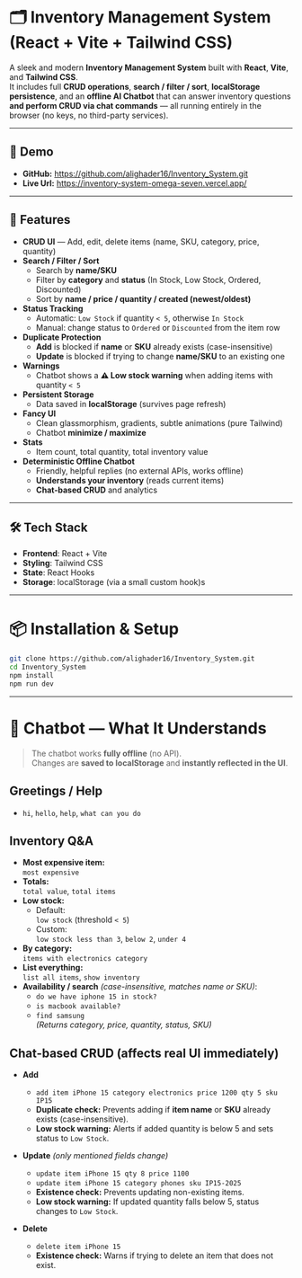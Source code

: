 # 🗂 Inventory Management System (React + Vite + Tailwind CSS)

A sleek and modern **Inventory Management System** built with **React**, **Vite**, and **Tailwind CSS**.  
It includes full **CRUD operations**, **search / filter / sort**, **localStorage persistence**, and an **offline AI Chatbot** that can answer inventory questions **and perform CRUD via chat commands** — all running entirely in the browser (no keys, no third-party services).

---

## 🔗 Demo

- **GitHub:** https://github.com/alighader16/Inventory_System.git
- **Live Url:** https://inventory-system-omega-seven.vercel.app/

---

## 🚀 Features

- **CRUD UI** — Add, edit, delete items (name, SKU, category, price, quantity)
- **Search / Filter / Sort**
  - Search by **name/SKU**
  - Filter by **category** and **status** (In Stock, Low Stock, Ordered, Discounted)
  - Sort by **name / price / quantity / created (newest/oldest)**
- **Status Tracking**
  - Automatic: `Low Stock` if quantity `< 5`, otherwise `In Stock`
  - Manual: change status to `Ordered` or `Discounted` from the item row
- **Duplicate Protection**
  - **Add** is blocked if **name** or **SKU** already exists (case-insensitive)
  - **Update** is blocked if trying to change **name/SKU** to an existing one
- **Warnings**
  - Chatbot shows a **⚠️ Low stock warning** when adding items with quantity `< 5`
- **Persistent Storage**
  - Data saved in **localStorage** (survives page refresh)
- **Fancy UI**
  - Clean glassmorphism, gradients, subtle animations (pure Tailwind)
  - Chatbot **minimize / maximize**
- **Stats**
  - Item count, total quantity, total inventory value
- **Deterministic Offline Chatbot**
  - Friendly, helpful replies (no external APIs, works offline)
  - **Understands your inventory** (reads current items)
  - **Chat-based CRUD** and analytics

---

## 🛠 Tech Stack

- **Frontend**: React + Vite
- **Styling**: Tailwind CSS
- **State**: React Hooks
- **Storage**: localStorage (via a small custom hook)s

---

# 📦 Installation & Setup

```bash
git clone https://github.com/alighader16/Inventory_System.git
cd Inventory_System
npm install
npm run dev
```

---

# 🤖 Chatbot — What It Understands

> The chatbot works **fully offline** (no API).  
> Changes are **saved to localStorage** and **instantly reflected in the UI**.

## Greetings / Help

- `hi`, `hello`, `help`, `what can you do`

## Inventory Q&A

- **Most expensive item:**  
  `most expensive`
- **Totals:**  
  `total value`, `total items`
- **Low stock:**
  - Default:  
    `low stock` (threshold `< 5`)
  - Custom:  
    `low stock less than 3`, `below 2`, `under 4`
- **By category:**  
  `items with electronics category`
- **List everything:**  
  `list all items`, `show inventory`
- **Availability / search** _(case-insensitive, matches name or SKU)_:
  - `do we have iphone 15 in stock?`
  - `is macbook available?`
  - `find samsung`  
    _(Returns category, price, quantity, status, SKU)_

## Chat-based CRUD (affects real UI immediately)

- **Add**

  - `add item iPhone 15 category electronics price 1200 qty 5 sku IP15`
  - **Duplicate check:** Prevents adding if **item name** or **SKU** already exists (case-insensitive).
  - **Low stock warning:** Alerts if added quantity is below 5 and sets status to `Low Stock`.

- **Update** _(only mentioned fields change)_

  - `update item iPhone 15 qty 8 price 1100`
  - `update item iPhone 15 category phones sku IP15-2025`
  - **Existence check:** Prevents updating non-existing items.
  - **Low stock warning:** If updated quantity falls below 5, status changes to `Low Stock`.

- **Delete**
  - `delete item iPhone 15`
  - **Existence check:** Warns if trying to delete an item that does not exist.
